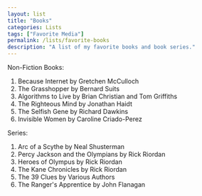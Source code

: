 ```yaml
---
layout: list
title: "Books"
categories: Lists
tags: ["Favorite Media"]
permalink: /lists/favorite-books
description: "A list of my favorite books and book series."
---
```


Non-Fiction Books:
1. Because Internet by Gretchen McCulloch
2. The Grasshopper by Bernard Suits
2. Algorithms to Live by Brian Christian and Tom Griffiths 
3. The Righteous Mind by Jonathan Haidt
4. The Selfish Gene by Richard Dawkins
5. Invisible Women by Caroline Criado-Perez

Series:
1. Arc of a Scythe by Neal Shusterman
1. Percy Jackson and the Olympians by Rick Riordan
2. Heroes of Olympus by Rick Riordan
3. The Kane Chronicles by Rick Riordan
4. The 39 Clues by Various Authors
5. The Ranger's Apprentice by John Flanagan